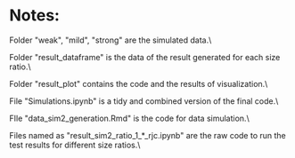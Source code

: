 # Notes:

Folder "weak", "mild", "strong" are the simulated data.\\

Folder "result_dataframe" is the data of the result generated for each size ratio.\\

Folder "result_plot" contains the code and the results of visualization.\\

File "Simulations.ipynb" is a tidy and combined version of the final code.\\

FIle "data_sim2_generation.Rmd" is the code for data simulation.\\

Files named as "result_sim2_ratio_1_*_rjc.ipynb" are the raw code to run the test results for different size ratios.\\
